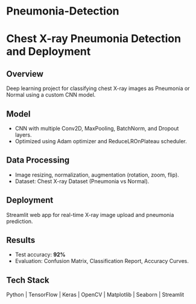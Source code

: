 # Pneumonia-Detection
# Chest X-ray Pneumonia Detection and Deployment

## Overview
Deep learning project for classifying chest X-ray images as Pneumonia or Normal using a custom CNN model.

## Model
- CNN with multiple Conv2D, MaxPooling, BatchNorm, and Dropout layers.
- Optimized using Adam optimizer and ReduceLROnPlateau scheduler.

## Data Processing
- Image resizing, normalization, augmentation (rotation, zoom, flip).
- Dataset: Chest X-ray Dataset (Pneumonia vs Normal).

## Deployment
Streamlit web app for real-time X-ray image upload and pneumonia prediction.

## Results
- Test accuracy: **92%**
- Evaluation: Confusion Matrix, Classification Report, Accuracy Curves.

## Tech Stack
Python | TensorFlow | Keras | OpenCV | Matplotlib | Seaborn | Streamlit

